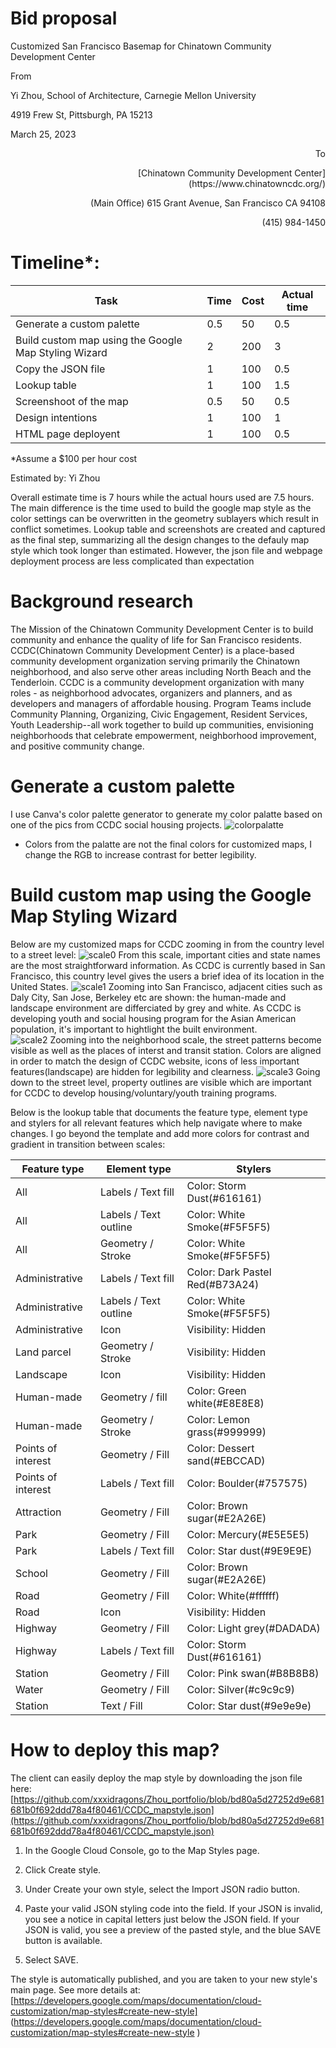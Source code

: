 # Bid proposal

Customized San Francisco Basemap for Chinatown Community Development Center

From

Yi Zhou, 
School of Architecture, Carnegie Mellon University

4919 Frew St, Pittsburgh, PA 15213

March 25, 2023

<p align="right">To</p>

<p align="right">[Chinatown Community Development Center](https://www.chinatowncdc.org/)</p>

<p align="right">(Main Office) 615 Grant Avenue, San Francisco CA 94108</p>

<p align="right">(415) 984-1450</p>
  
# Timeline*: 

| Task | Time | Cost | Actual time |
| --- | --- | --- | --- |
| Generate a custom palette | 0.5 | 50 | 0.5 |
| Build custom map using the Google Map Styling Wizard | 2 | 200 | 3 |
| Copy the JSON file | 1 | 100 | 0.5 |
| Lookup table | 1 | 100 | 1.5 |
| Screenshoot of the map| 0.5 | 50 | 0.5 |
| Design intentions | 1 | 100 | 1 |
| HTML page deployent | 1 | 100 | 0.5 |

*Assume a $100 per hour cost

Estimated by: Yi Zhou

Overall estimate time is 7 hours while the actual hours used are 7.5 hours. The main difference is the time used to build the google map style as the color settings can be overwritten in the geometry sublayers which result in conflict sometimes. Lookup table and screenshots are created and captured as the final step, summarizing all the design changes to the defauly map style which took longer than estimated. However, the json file and webpage deployment process are less complicated than expectation 

# Background research
The Mission of the Chinatown Community Development Center is to build community and enhance the quality of life for San Francisco residents. CCDC(Chinatown Community Development Center) is a place-based community development organization serving primarily the Chinatown neighborhood, and also serve other areas including North Beach and the Tenderloin. CCDC is a community development organization with many roles - as neighborhood advocates, organizers and planners, and as developers and managers of affordable housing. Program Teams include Community Planning, Organizing, Civic Engagement, Resident Services, Youth Leadership--all work together to build up communities, envisioning neighborhoods that celebrate empowerment, neighborhood improvement, and positive community change.

# Generate a custom palette
I use Canva's color palette generator to generate my color palatte based on one of the pics from CCDC social housing projects.
![colorpalatte](https://user-images.githubusercontent.com/79752672/227689759-16d91319-3678-4712-b0a4-5d17f3b90512.png)
* Colors from the palatte are not the final colors for customized maps, I change the RGB to increase contrast for better legibility.

# Build custom map using the Google Map Styling Wizard
Below are my customized maps for CCDC zooming in from the country level to a street level:
![scale0](https://user-images.githubusercontent.com/79752672/227696114-259588ec-0d23-441d-9a37-1a1c5575e7a2.png)
From this scale, important cities and state names are the most straightforward information. As CCDC is currently based in San Francisco, this country level gives the users a brief idea of its location in the United States. 
![scale1](https://user-images.githubusercontent.com/79752672/227696117-15eb7298-c097-44ea-baad-1926fdef80e7.png)
Zooming into San Francisco, adjacent cities such as Daly City, San Jose, Berkeley etc are shown: the human-made and landscape environment are differciated by grey and white. As CCDC is developing youth and social housing program for the Asian American population, it's important to hightlight the built environment.  
![scale2](https://user-images.githubusercontent.com/79752672/227696115-906e32e3-eac3-4ed0-9732-d081324db15d.png)
Zooming into the neighborhood scale, the street patterns become visible as well as the places of interst and transit station. Colors are aligned in order to match the design of CCDC website, icons of less important features(landscape) are hidden for legibility and clearness.
![scale3](https://user-images.githubusercontent.com/79752672/227696516-d802217b-aefd-49da-b233-944ac750be2d.png)
Going down to the street level, property outlines are visible which are important for CCDC to develop housing/voluntary/youth training programs.

Below is the lookup table that documents the feature type, element type and stylers for all relevant features which help navigate where to make changes. I go beyond the template and add more colors for contrast and gradient in transition between scales:

| Feature type | Element type | Stylers |
| --- | --- | --- |
| All | Labels / Text fill | Color: Storm Dust(#616161) |
| All | Labels / Text outline | Color: White Smoke(#F5F5F5) |
| All | Geometry  / Stroke | Color: White Smoke(#F5F5F5) |
| Administrative | Labels / Text fill | Color: Dark Pastel Red(#B73A24) |
| Administrative | Labels / Text outline | Color: White Smoke(#F5F5F5) |
| Administrative | Icon | Visibility: Hidden |
| Land parcel | Geometry  / Stroke | Visibility: Hidden |
| Landscape | Icon | Visibility: Hidden |
| Human-made | Geometry  / fill | Color: Green white(#E8E8E8) |
| Human-made | Geometry  / Stroke | Color: Lemon grass(#999999) |
| Points of interest | Geometry  / Fill | Color: Dessert sand(#EBCCAD) |
| Points of interest | Labels / Text fill | Color: Boulder(#757575) |
| Attraction | Geometry  / Fill | Color: Brown sugar(#E2A26E) |
| Park | Geometry  / Fill | Color: Mercury(#E5E5E5) |
| Park | Labels / Text fill | Color: Star dust(#9E9E9E) |
| School | Geometry  / Fill | Color: Brown sugar(#E2A26E) |
| Road | Geometry  / Fill | Color: White(#ffffff) |
| Road | Icon | Visibility: Hidden |
| Highway | Geometry  / Fill | Color: Light grey(#DADADA) |
| Highway | Labels / Text fill  | Color: Storm Dust(#616161) |
| Station | Geometry  / Fill | Color: Pink swan(#B8B8B8) |
| Water | Geometry  / Fill | Color: Silver(#c9c9c9) |
| Station | Text  / Fill | Color: Star dust(#9e9e9e) |

# How to deploy this map?
The client can easily deploy the map style by downloading the json file here: [https://github.com/xxxidragons/Zhou_portfolio/blob/bd80a5d27252d9e681681b0f692ddd78a4f80461/CCDC_mapstyle.json](https://github.com/xxxidragons/Zhou_portfolio/blob/bd80a5d27252d9e681681b0f692ddd78a4f80461/CCDC_mapstyle.json)
1. In the Google Cloud Console, go to the Map Styles page.

2. Click Create style.

3. Under Create your own style, select the Import JSON radio button.

4. Paste your valid JSON styling code into the field.
If your JSON is invalid, you see a notice in capital letters just below the JSON field.
If your JSON is valid, you see a preview of the pasted style, and the blue SAVE button is available.

5. Select SAVE.

The style is automatically published, and you are taken to your new style's main page.
See more details at: [https://developers.google.com/maps/documentation/cloud-customization/map-styles#create-new-style] (https://developers.google.com/maps/documentation/cloud-customization/map-styles#create-new-style )

